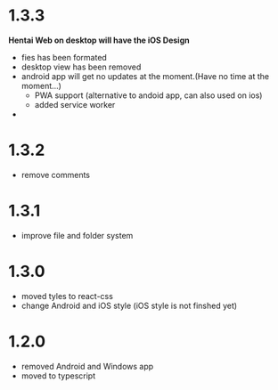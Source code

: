 # 1.3.3

**Hentai Web on desktop will have the iOS Design** 

- fies has been formated
- desktop view has been removed
- android app will get no updates at the moment.(Have no time at the moment...)
    - PWA support (alternative to andoid app, can also used on ios)
    - added service worker
- 

# 1.3.2

- remove comments

# 1.3.1

- improve file and folder system

# 1.3.0

- moved tyles to react-css
- change Android and iOS style (iOS style is not finshed yet)

# 1.2.0

- removed Android and Windows app
- moved to typescript
